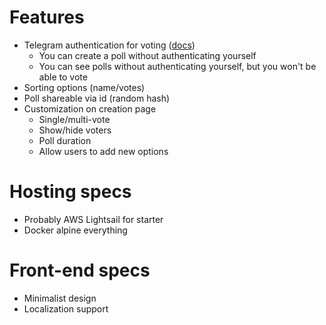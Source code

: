 # Features
- Telegram authentication for voting ([docs](https://core.telegram.org/widgets/login))
  - You can create a poll without authenticating yourself
  - You can see polls without authenticating yourself, but you won't be able to vote
- Sorting options (name/votes)
- Poll shareable via id (random hash)
- Customization on creation page
  - Single/multi-vote
  - Show/hide voters
  - Poll duration
  - Allow users to add new options
  
# Hosting specs
- Probably AWS Lightsail for starter
- Docker alpine everything

# Front-end specs
- Minimalist design
- Localization support
